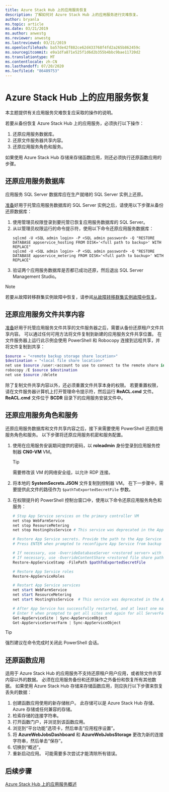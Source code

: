 ```yaml
---
title: Azure Stack Hub 上的应用服务恢复
description: 了解如何对 Azure Stack Hub 上的应用服务进行灾难恢复。
author: bryanla
ms.topic: article
ms.date: 03/21/2019
ms.author: anwestg
ms.reviewer: anwestg
ms.lastreviewed: 03/21/2019
ms.openlocfilehash: ba57de42f882ce62d433768f4fd2a265b862459c
ms.sourcegitcommit: e9a1dfa871e525f1d6d2b355b4bbc9bae11720d2
ms.translationtype: MT
ms.contentlocale: zh-CN
ms.lasthandoff: 07/20/2020
ms.locfileid: "86489753"
---
```

# <a name="app-service-recovery-on-azure-stack-hub"></a>Azure Stack Hub 上的应用服务恢复

本主题提供有关应用服务灾难恢复应采取的操作的说明。

若要从备份恢复 Azure Stack Hub 上的应用服务，必须执行以下操作：
1. 还原应用服务数据库。
2. 还原文件服务器共享内容。
3. 还原应用服务角色和服务。

如果使用 Azure Stack Hub 存储来存储函数应用，则还必须执行还原函数应用的步骤。

## <a name="restore-the-app-service-databases"></a>还原应用服务数据库
应用服务 SQL Server 数据库应在生产就绪的 SQL Server 实例上还原。 

[准备](azure-stack-app-service-before-you-get-started.md#prepare-the-sql-server-instance)好用于托管应用服务数据库的 SQL Server 实例之后，请使用以下步骤从备份还原数据库：

1. 使用管理员权限登录到要托管已恢复应用服务数据库的 SQL Server。
2. 从以管理员权限运行的命令提示符，使用以下命令还原应用服务数据库：
    ```dos
    sqlcmd -U <SQL admin login> -P <SQL admin password> -Q "RESTORE DATABASE appservice_hosting FROM DISK='<full path to backup>' WITH REPLACE"
    sqlcmd -U <SQL admin login> -P <SQL admin password> -Q "RESTORE DATABASE appservice_metering FROM DISK='<full path to backup>' WITH REPLACE"
    ```
3. 验证两个应用服务数据库是否都已成功还原，然后退出 SQL Server Management Studio。

> [!NOTE]
> 若要从故障转移群集实例故障中恢复，请参阅[从故障转移群集实例故障中恢复](/sql/sql-server/failover-clusters/windows/recover-from-failover-cluster-instance-failure?view=sql-server-2017)。 

## <a name="restore-the-app-service-file-share-content"></a>还原应用服务文件共享内容
[准备](azure-stack-app-service-before-you-get-started.md#prepare-the-file-server)好用于托管应用服务文件共享的文件服务器之后，需要从备份还原租户文件共享内容。 可以通过任何可用方法将文件复制到新建的应用服务文件共享位置。 在文件服务器上运行此示例会使用 PowerShell 和 Robocopy 连接到远程共享，并将文件复制到共享：

```powershell
$source = "<remote backup storage share location>"
$destination = "<local file share location>"
net use $source /user:<account to use to connect to the remote share in the format of domain\username> *
robocopy /E $source $destination
net use $source /delete
```

除了复制文件共享内容以外，还必须重置文件共享本身的权限。 若要重置权限，请在文件服务器计算机上打开管理命令提示符，然后运行 **ReACL.cmd** 文件。 **ReACL.cmd** 文件位于 **BCDR** 目录下的应用服务安装文件中。

## <a name="restore-app-service-roles-and-services"></a>还原应用服务角色和服务
还原应用服务数据库和文件共享内容之后，接下来需要使用 PowerShell 还原应用服务角色和服务。 以下步骤将还原应用服务机密和服务配置。  

1. 使用在应用服务安装期间提供的密码，以 **roleadmin** 身份登录到应用服务控制器 **CN0-VM** VM。 
    > [!TIP]
    > 需要修改该 VM 的网络安全组，以允许 RDP 连接。 
2. 将本地的 **SystemSecrets.JSON** 文件复制到控制器 VM。 在下一步骤中，需要提供此文件的路径作为 `$pathToExportedSecretFile` 参数。
3. 在权限提升的 PowerShell 控制台窗口中，使用以下命令还原应用服务角色和服务：

    ```powershell
    # Stop App Service services on the primary controller VM
    net stop WebFarmService
    net stop ResourceMetering
    net stop HostingVssService # This service was deprecated in the App Service 1.5 release and is not required after the App Service 1.4 release.

    # Restore App Service secrets. Provide the path to the App Service secrets file copied from backup. For example, C:\temp\SystemSecrets.json.
    # Press ENTER when prompted to reconfigure App Service from backup 

    # If necessary, use -OverrideDatabaseServer <restored server> with Restore-AppServiceStamp when the restored database server has a different address than backed-up deployment.
    # If necessary, use -OverrideContentShare <restored file share path> with Restore-AppServiceStamp when the restored file share has a different path from backed-up deployment.
    Restore-AppServiceStamp -FilePath $pathToExportedSecretFile 

    # Restore App Service roles
    Restore-AppServiceRoles

    # Restart App Service services
    net start WebFarmService
    net start ResourceMetering
    net start HostingVssService  # This service was deprecated in the App Service 1.5 release and is not required after the App Service 1.4 release.

    # After App Service has successfully restarted, and at least one management server is in ready state, synchronize App Service objects to complete the restore
    # Enter Y when prompted to get all sites and again for all ServerFarm entities.
    Get-AppServiceSite | Sync-AppServiceObject
    Get-AppServiceServerFarm | Sync-AppServiceObject
    ```

> [!TIP]
> 强烈建议在命令完成时关闭此 PowerShell 会话。

## <a name="restore-function-apps"></a>还原函数应用 
适用于 Azure Stack Hub 的应用服务不支持还原租户用户应用，或者除文件共享内容以外的数据。 必须在应用服务备份和还原操作之外备份和恢复所有其他数据。 如果使用 Azure Stack Hub 存储来存储函数应用，则应执行以下步骤来恢复丢失的数据：

1. 创建函数应用使用的新存储帐户。 此存储可以是 Azure Stack Hub 存储、Azure 存储或任何兼容的存储。
2. 检索存储的连接字符串。
3. 打开函数门户，并浏览到该函数应用。
4. 浏览到“平台功能”选项卡，然后单击“应用程序设置”。  
5. 将 **AzureWebJobsDashboard** 和 **AzureWebJobsStorage** 更改为新的连接字符串，然后单击“保存”。 
6. 切换到“概述”。 
7. 重新启动应用。 可能需要多次尝试才能清除所有错误。

## <a name="next-steps"></a>后续步骤
[Azure Stack Hub 上的应用服务概述](azure-stack-app-service-overview.md)
